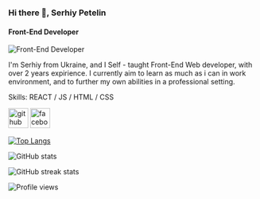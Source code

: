 ### Hi there 👋, Serhiy Petelin
#### Front-End Developer
![Front-End Developer](https://images.app.goo.gl/uVtJAqVQVkpw4w8q7)

I'm Serhiy from Ukraine, and I Self - taught Front-End Web developer, with over 2 years expirience. I currently aim to learn as much as i can in work environment, and to further my own abilities in a professional setting.

Skills: REACT / JS / HTML / CSS



[<img src='https://cdn.jsdelivr.net/npm/simple-icons@3.0.1/icons/github.svg' alt='github' height='40'>](https://github.com/SerhiyPetelin)  [<img src='https://cdn.jsdelivr.net/npm/simple-icons@3.0.1/icons/facebook.svg' alt='facebook' height='40'>](https://www.facebook.com/serhiy.petelin)  

[![Top Langs](https://github-readme-stats.vercel.app/api/top-langs/?username=SerhiyPetelin)](https://github.com/anuraghazra/github-readme-stats)

![GitHub stats](https://github-readme-stats.vercel.app/api?username=SerhiyPetelin&show_icons=true)  

![GitHub streak stats](https://github-readme-streak-stats.herokuapp.com/?user=SerhiyPetelin)  

![Profile views](https://gpvc.arturio.dev/SerhiyPetelin)  
